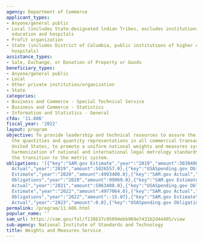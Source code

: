 ```yaml
---
agency: Department of Commerce
applicant_types:
- Anyone/general public
- Local (includes State-designated lndian Tribes, excludes institutions of higher
  education and hospitals
- Profit organization
- State (includes District of Columbia, public institutions of higher education and
  hospitals)
assistance_types:
- Sale, Exchange, or Donation of Property or Goods
beneficiary_types:
- Anyone/general public
- Local
- Other private institution/organization
- State
categories:
- Business and Commerce - Special Technical Service
- Business and Commerce - Statistics
- Information and Statistics - General
cfda: '11.606'
fiscal_year: '2022'
layout: program
objective: To provide leadership and technical resources to assure the accuracy of
  the quantities and quantity representations in all commercial transactions in the
  United States, to promote a uniform national weights and measures system, to promote
  harmonization of national and international legal metrology standards, and to facilitate
  the transition to the metric system.
obligations: '[{"key":"SAM.gov Estimate","year":"2019","amount":5038400.0},{"key":"SAM.gov
  Actual","year":"2019","amount":5026557.0},{"key":"USASpending.gov Obligations","year":"2019","amount":0.0},{"key":"SAM.gov
  Estimate","year":"2020","amount":4993400.0},{"key":"SAM.gov Actual","year":"2020","amount":4979376.0},{"key":"USASpending.gov
  Obligations","year":"2020","amount":99969.0},{"key":"SAM.gov Estimate","year":"2021","amount":5063400.0},{"key":"SAM.gov
  Actual","year":"2021","amount":5063400.0},{"key":"USASpending.gov Obligations","year":"2021","amount":0.0},{"key":"SAM.gov
  Estimate","year":"2022","amount":4977064.0},{"key":"SAM.gov Actual","year":"2022","amount":4977064.0},{"key":"USASpending.gov
  Obligations","year":"2022","amount":-15.07},{"key":"SAM.gov Estimate","year":"2023","amount":5493400.0},{"key":"SAM.gov
  Actual","year":"2023","amount":0.0},{"key":"USASpending.gov Obligations","year":"2023","amount":0.0}]'
permalink: /program/11.606.html
popular_name: ''
sam_url: https://sam.gov/fal/f138b37c05094ebb969e7431b2d44405/view
sub-agency: National Institute of Standards and Technology
title: Weights and Measures Service
---
```

